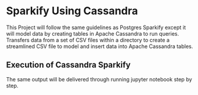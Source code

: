 
# Sparkify Using Cassandra

This Project will follow the same guidelines as Postgres Sparkify except it will model data by creating tables in Apache Cassandra to run queries. Transfers data from a set of CSV files within a directory to create a streamlined CSV file to model and insert data into Apache Cassandra tables.

## Execution of Cassandra Sparkify
The same output will be delivered through running jupyter notebook step by step. 
